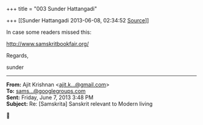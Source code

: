 +++
title = "003 Sunder Hattangadi"

+++
[[Sunder Hattangadi	2013-06-08, 02:34:52 [Source](https://groups.google.com/g/samskrita/c/MYGcCuPB1zw)]]



In case some readers missed this:

  

  

<http://www.samskritbookfair.org/>  

  

  

Regards,  

  

sunder  

  

------------------------------------------------------------------------

**From:** Ajit Krishnan \<[ajit.k...@gmail.com]()\>  
**To:** [sams...@googlegroups.com]()  
**Sent:** Friday, June 7, 2013 3:48 PM  
**Subject:** Re: \[Samskrita\] Sanskrit relevant to Modern living  



